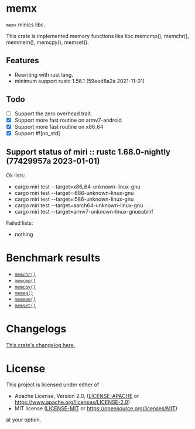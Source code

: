 # memx

`memx` minics libc.

This crate is implemented memory functions like libc memcmp(), memchr(),
memmem(), memcpy(), memset().

## Features

- Rewriting with rust lang.
- minimum support rustc 1.56.1 (59eed8a2a 2021-11-01)

## Todo

- [ ] Support the zero overhead trait.
- [x] Support more fast routine on armv7-android
- [x] Support more fast routine on x86_64
- [x] Support #!\[no_std\]

## Support status of miri :: rustc 1.68.0-nightly (77429957a 2023-01-01)

Ok lists:

- cargo miri test --target=x86_64-unknown-linux-gnu
- cargo miri test --target=i686-unknown-linux-gnu
- cargo miri test --target=i586-unknown-linux-gnu
- cargo miri test --target=aarch64-unknown-linux-gnu
- cargo miri test --target=armv7-unknown-linux-gnueabihf

Failed lists:

- nothing


# Benchmark results

- [`memchr()`](https://github.com/aki-akaguma/memx/blob/main/docs/README.memchr.md)
- [`memcmp()`](https://github.com/aki-akaguma/memx/blob/main/docs/README.memcmp.md)
- [`memcpy()`](https://github.com/aki-akaguma/memx/blob/main/docs/README.memcpy.md)
- [`memeq()`](https://github.com/aki-akaguma/memx/blob/main/docs/README.memeq.md)
- [`memmem()`](https://github.com/aki-akaguma/memx/blob/main/docs/README.memmem.md)
- [`memset()`](https://github.com/aki-akaguma/memx/blob/main/docs/README.memset.md)

# Changelogs

[This crate's changelog here.](https://github.com/aki-akaguma/memx/blob/main/CHANGELOG.md)

# License

This project is licensed under either of

 * Apache License, Version 2.0, ([LICENSE-APACHE](LICENSE-APACHE) or
   https://www.apache.org/licenses/LICENSE-2.0)
 * MIT license ([LICENSE-MIT](LICENSE-MIT) or
   https://opensource.org/licenses/MIT)

at your option.
